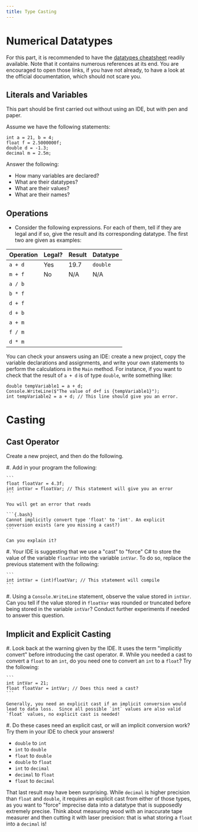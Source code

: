 ```yaml
---
title: Type Casting
---
```


# Numerical Datatypes

For this part, it is recommended to have the [datatypes cheatsheet](../../datatypes_in_csharp.html) readily available.
Note that it contains numerous references at its end.
You are encouraged to open those links, if you have not already, to have a look at the official documentation, which should not scare you.

## Literals and Variables

This part should be first carried out without using an IDE, but with pen and paper.

Assume we have the following statements:

```
int a = 21, b = 4;
float f = 2.5000000f;
double d = -1.3;
decimal m = 2.5m;
```
 
Answer the following: 

- How many variables are declared?
- What are their datatypes?
- What are their values?
- What are their names?

## Operations


- Consider the following expressions. For each of them, tell if they are legal and if so, give the result and its corresponding datatype.  The first two are given as examples:


Operation | Legal? | Result | Datatype
--- | --- | --- | ---
`a + d` | Yes | $19.7$ | `double`
`m + f` | No | N/A | N/A |
`a / b` |   |  |  |
`b * f` |   |  |  |
`d + f` |   |  |  |
`d + b` |   |  |  |
`a + m` |   |  |  |
`f / m` |   |  |  |
`d * m` |   |  |  |

    
You can check your answers using an IDE: create a new project, copy the variable declarations and assignments, and  write your own statements to perform the calculations in the `Main` method.
For instance, if you want to check that the result of `a + d` is of type `double`, write something like:

```
double tempVariable1 = a + d;
Console.WriteLine($"The value of d+f is {tempVariable1}");
int tempVariable2 = a + d; // This line should give you an error.
```

<!-- 
There has to be a better way!
https://stackoverflow.com/questions/11634079/how-can-i-get-the-data-type-of-a-variable-in-c
Check the actual type!
-->

# Casting

## Cast Operator

Create a new project, and then do the following.

#. Add in your program the following:

    ```
    float floatVar = 4.3f;
    int intVar = floatVar; // This statement will give you an error
    ```

    You will get an error that reads

    ```{.bash}
    Cannot implicitly convert type 'float' to 'int'. An explicit conversion exists (are you missing a cast?)
    ```

    Can you explain it?

#. Your IDE is suggesting that we use a "cast" to "force" C# to store the value of the variable `floatVar` into the variable `intVar`.
To do so, replace the previous statement with the following:

    ```
    int intVar = (int)floatVar; // This statement will compile
    ```

#. Using a `Console.WriteLine` statement, observe the value stored in `intVar`.
Can you tell if the value stored in `floatVar` was rounded or truncated before being stored in the variable `intVar`?
Conduct further experiments if needed to answer this question.

## Implicit and Explicit Casting

#. Look back at the warning given by the IDE.  It uses the term "implicitly convert" before introducing the cast operator.
#. While you needed a cast to convert a `float` to an `int`, do you need one to convert an `int` to a `float`?  Try the following:

    ```
    int intVar = 21;
    float floatVar = intVar; // Does this need a cast?
    ```

    Generally, you need an explicit cast if an implicit conversion would lead to data loss.  Since all possible `int` values are also valid `float` values, no explicit cast is needed!

#. Do these cases need an explicit cast, or will an implicit conversion work?  Try them in your IDE to check your answers!

- `double` to `int`
- `int` to `double`
- `float` to `double`
- `double` to `float`
- `int` to `decimal`
- `decimal` to `float`
- `float` to `decimal`

That last result may have been surprising.  While `decimal` is higher precision than `float` and `double`, it requires an explicit cast from either of those types, as you want to "force" imprecise data into a datatype that is supposedly extremely precise. Think about measuring wood with an inaccurate tape measurer and then cutting it with laser precision: that is what storing a `float` into a `decimal` is!
